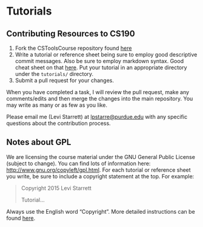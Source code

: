 Tutorials
=========

## Contributing Resources to CS190

1. Fork the CSToolsCourse repository found [here](https://github.com/Purdue-CSUSB/CSToolsCourse)
2. Write a tutorial or reference sheet being sure to employ good descriptive commit messages. Also be sure to employ markdown syntax. Good cheat sheet on that [here](https://github.com/adam-p/markdown-here/wiki/Markdown-Cheatsheet). Put your tutorial in an appropriate directory under the `tutorials/` directory.
3. Submit a pull request for your changes.

When you have completed a task, I will review the pull request, make any comments/edits and then merge the changes into the main repository. You may write as many or as few as you like.

Please email me (Levi Starrett) at lpstarre@purdue.edu with any specific questions about the contribution process.

## Notes about GPL

We are licensing the course material under the GNU General Public License (subject to change). You can find lots of information here: http://www.gnu.org/copyleft/gpl.html. For each tutorial or reference sheet you write, be sure to include a copyright statement at the top. For example:

> Copyright 2015 Levi Starrett
> 
> Tutorial...

Always use the English word “Copyright”. More detailed instructions can be found [here](http://www.gnu.org/licenses/gpl-howto.html).
